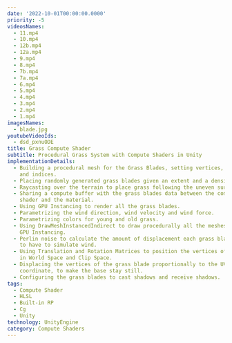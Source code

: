 ```yaml
---
date: '2022-10-01T00:00:00.0000'
priority: -5
videosNames:
  - 11.mp4
  - 10.mp4
  - 12b.mp4
  - 12a.mp4
  - 9.mp4
  - 8.mp4
  - 7b.mp4
  - 7a.mp4
  - 6.mp4
  - 5.mp4
  - 4.mp4
  - 3.mp4
  - 2.mp4
  - 1.mp4
imagesNames:
  - blade.jpg
youtubeVideoIds:
  - dsd_pxnuODE
title: Grass Compute Shader
subtitle: Procedural Grass System with Compute Shaders in Unity
implementationDetails:
  - Building a procedural mesh for the Grass Blades, setting vertices, normals
    and indices.
  - Placing randomly generated grass blades given an extent and a density.
  - Raycasting over the terrain to place grass following the uneven surface.
  - Sharing a compute buffer with the grass blades data between the compute
    shader and the material.
  - Using GPU Instancing to render all the grass blades.
  - Parametrizing the wind direction, wind velocity and wind force.
  - Parametrizing colors for young and old grass.
  - Using DrawMeshInstancedIndirect to draw procedurally all the meshes using
    GPU Instancing.
  - Perlin noise to calculate the amount of displacement each grass blade needs
    to have to simulate wind.
  - Using Translation and Rotation Matrices to position the vertices of the mesh
    in World Space and Clip Space.
  - Displacing the vertices of the grass blade proportionally to the UV Y
    coordinate, to make the base stay still.
  - Configuring the grass blades to cast shadows and receive shadows.
tags:
  - Compute Shader
  - HLSL
  - Built-in RP
  - Cg
  - Unity
technology: UnityEngine
category: Compute Shaders
---
```

